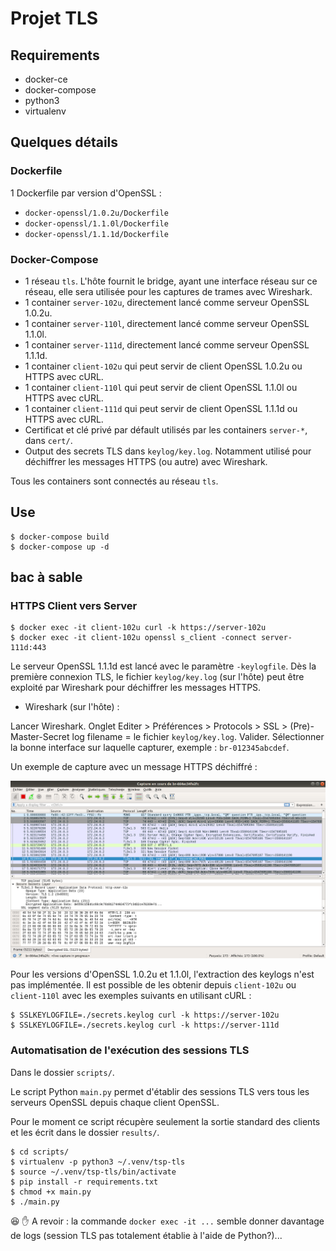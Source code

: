 # Projet TLS

## Requirements

- docker-ce
- docker-compose
- python3
- virtualenv

## Quelques détails

### Dockerfile

1 Dockerfile par version d'OpenSSL :
- `docker-openssl/1.0.2u/Dockerfile`
- `docker-openssl/1.1.0l/Dockerfile`
- `docker-openssl/1.1.1d/Dockerfile`

### Docker-Compose

- 1 réseau `tls`. L'hôte fournit le bridge, ayant une interface réseau sur ce réseau, elle sera utilisée pour les captures de trames avec Wireshark.
- 1 container `server-102u`, directement lancé comme serveur OpenSSL 1.0.2u.
- 1 container `server-110l`, directement lancé comme serveur OpenSSL 1.1.0l.
- 1 container `server-111d`, directement lancé comme serveur OpenSSL 1.1.1d.
- 1 container `client-102u` qui peut servir de client OpenSSL 1.0.2u ou HTTPS avec cURL.
- 1 container `client-110l` qui peut servir de client OpenSSL 1.1.0l ou HTTPS avec cURL.
- 1 container `client-111d` qui peut servir de client OpenSSL 1.1.1d ou HTTPS avec cURL.
- Certificat et clé privé par défault utilisés par les containers `server-*`, dans `cert/`.
- Output des secrets TLS dans `keylog/key.log`. Notamment utilisé pour déchiffrer les messages HTTPS (ou autre) avec Wireshark.

Tous les containers sont connectés au réseau `tls`.

## Use

```
$ docker-compose build
$ docker-compose up -d
```

## bac à sable

### HTTPS Client vers Server

```
$ docker exec -it client-102u curl -k https://server-102u
$ docker exec -it client-102u openssl s_client -connect server-111d:443
```

Le serveur OpenSSL 1.1.1d est lancé avec le paramètre `-keylogfile`. Dès la première connexion TLS, le fichier `keylog/key.log` (sur l'hôte) peut être exploité par Wireshark pour déchiffrer les messages HTTPS.

- Wireshark (sur l'hôte) :

Lancer Wireshark. Onglet Editer > Préférences > Protocols > SSL > (Pre)-Master-Secret log filename = le fichier `keylog/key.log`. Valider. Sélectionner la bonne interface sur laquelle capturer, exemple : `br-012345abcdef`.

Un exemple de capture avec un message HTTPS déchiffré :

![HTTPS déchiffré](img/wireshark_https_dechiffre.png)

Pour les versions d'OpenSSL 1.0.2u et 1.1.0l, l'extraction des keylogs n'est pas implémentée. Il est possible de les obtenir depuis `client-102u` ou `client-110l` avec les exemples suivants en utilisant cURL :

```
$ SSLKEYLOGFILE=./secrets.keylog curl -k https://server-102u
$ SSLKEYLOGFILE=./secrets.keylog curl -k https://server-111d
```

### Automatisation de l'exécution des sessions TLS

Dans le dossier `scripts/`.

Le script Python `main.py` permet d'établir des sessions TLS vers tous les serveurs OpenSSL depuis chaque client OpenSSL.

Pour le moment ce script récupère seulement la sortie standard des clients et les écrit dans le dossier `results/`.

```
$ cd scripts/
$ virtualenv -p python3 ~/.venv/tsp-tls
$ source ~/.venv/tsp-tls/bin/activate
$ pip install -r requirements.txt
$ chmod +x main.py
$ ./main.py
```

:satisfied: :hand: A revoir : la commande `docker exec -it ...` semble donner davantage de logs (session TLS pas totalement établie à l'aide de Python?)...